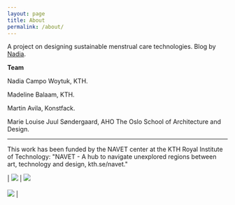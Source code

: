 ```yaml
---
layout: page
title: About
permalink: /about/
---
```


A project on designing sustainable menstrual care technologies. Blog by [Nadia](https://nadiacw.com/).

**Team**

Nadia Campo Woytuk, KTH.

Madeline Balaam, KTH.

Martin Avila, Konstfack.

Marie Louise Juul Søndergaard, AHO The Oslo School of Architecture and Design.

---

This work has been funded by the NAVET center at the KTH Royal Institute of Technology: "NAVET - A hub to navigate unexplored regions between art, technology and design, kth.se/navet."

| ![](/menstrual-care-blog/assets/images/kthlogo.png) | ![](/menstrual-care-blog/assets/images/konstfack.png) <br><br> ![](/menstrual-care-blog/assets/images/navet.png)  |